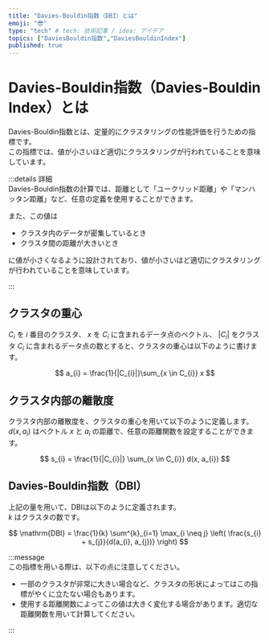 ```yaml
---
title: "Davies-Bouldin指数（DBI）とは"
emoji: "😎"
type: "tech" # tech: 技術記事 / idea: アイデア
topics: ["DaviesBouldin指数","DaviesBouldinIndex"]
published: true
---
```

# Davies-Bouldin指数（Davies-Bouldin Index）とは
Davies-Bouldin指数とは、定量的にクラスタリングの性能評価を行うための指標です。  
この指標では、値が小さいほど適切にクラスタリングが行われていることを意味しています。

:::details 詳細  
Davies-Bouldin指数の計算では、距離として「ユークリッド距離」や「マンハッタン距離」など、任意の定義を使用することができます。

また、この値は
* クラスタ内のデータが密集しているとき
* クラスタ間の距離が大きいとき

に値が小さくなるように設計されており、値が小さいほど適切にクラスタリングが行われていることを意味しています。

:::

## クラスタの重心
$C_{i}$ を $i$ 番目のクラスタ、 $x$ を $C_{i}$ に含まれるデータ点のベクトル、 $|C_i|$ をクラスタ $C_i$ に含まれるデータ点の数とすると、クラスタの重心は以下のように書けます。

$$
a_{i} = \frac{1}{|C_{i}|}\sum_{x \in C_{i}} x
$$

## クラスタ内部の離散度
クラスタ内部の離散度を、クラスタの重心を用いて以下のように定義します。
$d(x, a_{i})$ はベクトル $x$ と $a_{i}$ の距離で、任意の距離関数を設定することができます。

$$
s_{i} = \frac{1}{|C_{i}|} \sum_{x \in C_{i}} d(x, a_{i})
$$

## Davies-Bouldin指数（DBI）
上記の量を用いて、DBIは以下のように定義されます。  
$k$ はクラスタの数です。

$$
\mathrm{DBI} = \frac{1}{k} \sum^{k}_{i=1} \max_{i \neq j} \left( \frac{s_{i} + s_{j}}{d(a_{i}, a_{j})} \right)
$$


:::message  
この指標を用いる際は、以下の点に注意してください。
* 一部のクラスタが非常に大きい場合など、クラスタの形状によってはこの指標がやくに立たない場合もあります。
* 使用する距離関数によってこの値は大きく変化する場合があります。適切な距離関数を用いて計算してください。

:::